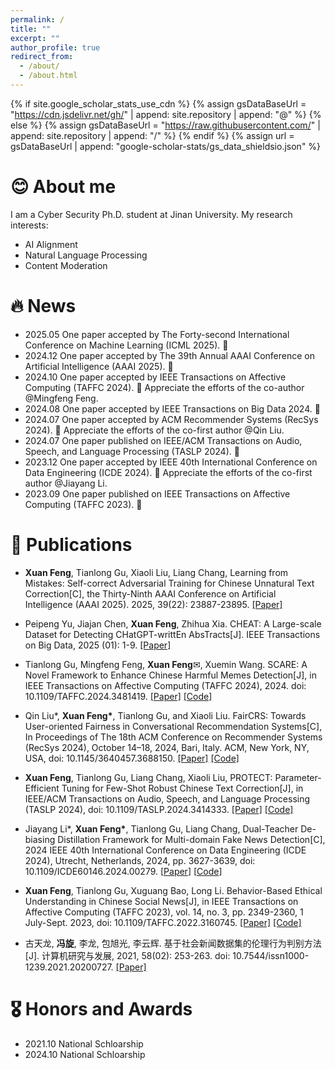 ```yaml
---
permalink: /
title: ""
excerpt: ""
author_profile: true
redirect_from: 
  - /about/
  - /about.html
---
```


{% if site.google_scholar_stats_use_cdn %}
{% assign gsDataBaseUrl = "https://cdn.jsdelivr.net/gh/" | append: site.repository | append: "@" %}
{% else %}
{% assign gsDataBaseUrl = "https://raw.githubusercontent.com/" | append: site.repository | append: "/" %}
{% endif %}
{% assign url = gsDataBaseUrl | append: "google-scholar-stats/gs_data_shieldsio.json" %}

<span class='anchor' id='about-me'></span>


# 😊 About me
I am a Cyber Security Ph.D. student at Jinan University. My research interests: 
- AI Alignment
- Natural Language Processing
- Content Moderation

# 🔥 News
- 2025.05 One paper accepted by The Forty-second International Conference on Machine Learning (ICML 2025).  🎉
- 2024.12 One paper accepted by The 39th Annual AAAI Conference on Artificial Intelligence (AAAI 2025).  🎉
- 2024.10 One paper accepted by IEEE Transactions on Affective Computing (TAFFC 2024).  🎉  Appreciate the efforts of the co-author @Mingfeng Feng.
- 2024.08 One paper accepted by IEEE Transactions on Big Data 2024.  🎉
- 2024.07 One paper accepted by ACM Recommender Systems (RecSys 2024). 🎉  Appreciate the efforts of the co-first author @Qin Liu.
- 2024.07 One paper published on IEEE/ACM Transactions on Audio, Speech, and Language Processing (TASLP 2024). 🎉
- 2023.12 One paper accepted by IEEE 40th International Conference on Data Engineering (ICDE 2024). 🎉  Appreciate the efforts of the co-first author @Jiayang Li.
- 2023.09 One paper published on IEEE Transactions on Affective Computing (TAFFC 2023). 🎉

# 📝 Publications
- **Xuan Feng**, Tianlong Gu, Xiaoli Liu, Liang Chang, Learning from Mistakes: Self-correct Adversarial Training for Chinese Unnatural Text Correction[C], the Thirty-Ninth AAAI Conference on Artificial Intelligence (AAAI 2025). 2025, 39(22): 23887-23895. [[Paper]](https://arxiv.org/abs/2412.17279)

- Peipeng Yu, Jiajan Chen, **Xuan Feng**, Zhihua Xia. CHEAT: A Large-scale Dataset for Detecting CHatGPT-writtEn AbsTracts[J]. IEEE Transactions on Big Data, 2025 (01): 1-9. [[Paper]](https://ieeexplore.ieee.org/abstract/document/10858415)

- Tianlong Gu, Mingfeng Feng, **Xuan Feng**✉,  Xuemin Wang. SCARE: A Novel Framework to Enhance Chinese Harmful Memes Detection[J], in IEEE Transactions on Affective Computing (TAFFC 2024), 2024. doi: 10.1109/TAFFC.2024.3481419. [[Paper]](https://ieeexplore.ieee.org/document/10720078) [[Code]](https://github.com/fengmingfeng/SCARE)

- Qin Liu*, **Xuan Feng\***, Tianlong Gu, and Xiaoli Liu. FairCRS: Towards User-oriented Fairness in Conversational Recommendation Systems[C], In Proceedings of The 18th ACM Conference on Recommender Systems (RecSys 2024), October 14–18, 2024, Bari, Italy. ACM, New York, NY, USA,  doi: 10.1145/3640457.3688150. [[Paper]](https://dl.acm.org/doi/10.1145/3640457.3688150) [[Code]](https://github.com/LQlq123/FairCRS)

- **Xuan Feng**, Tianlong Gu, Liang Chang, Xiaoli Liu, PROTECT: Parameter-Efficient Tuning for Few-Shot Robust Chinese Text Correction[J], in IEEE/ACM Transactions on Audio, Speech, and Language Processing (TASLP 2024), doi: 10.1109/TASLP.2024.3414333.  [[Paper]](https://ieeexplore.ieee.org/document/10557151)  [[Code]](https://github.com/fenffef/PROTECT)

- Jiayang Li\*, **Xuan Feng\***, Tianlong Gu, Liang Chang, Dual-Teacher De-biasing Distillation Framework for Multi-domain Fake News Detection[C], 2024 IEEE 40th International Conference on Data Engineering (ICDE 2024), Utrecht, Netherlands, 2024, pp. 3627-3639, doi: 10.1109/ICDE60146.2024.00279. [[Paper](https://ieeexplore.ieee.org/abstract/document/10598140)] [[Code](https://github.com/ningljy/DTDBD)]

- **Xuan Feng**, Tianlong Gu, Xuguang Bao, Long Li. Behavior-Based Ethical Understanding in Chinese Social News[J], in IEEE Transactions on Affective Computing (TAFFC 2023), vol. 14, no. 3, pp. 2349-2360, 1 July-Sept. 2023, doi: 10.1109/TAFFC.2022.3160745. [[Paper]](https://ieeexplore.ieee.org/document/9739920) [[Code]](https://github.com/fenffef/BEU-BERT-master)

- 古天龙, **冯旋**, 李龙, 包旭光, 李云辉. 基于社会新闻数据集的伦理行为判别方法[J]. 计算机研究与发展, 2021, 58(02): 253-263. doi: 10.7544/issn1000-1239.2021.20200727. [[Paper]](https://crad.ict.ac.cn/CN/10.7544/issn1000-1239.2021.20200727)

# 🎖 Honors and Awards
- 2021.10 National Schloarship
- 2024.10 National Schloarship
